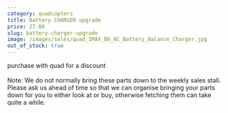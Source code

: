 ```yaml
---
category: quadcopters
title: Battery CHARGER upgrade
price: 27.00
slug: battery-charger-upgrade
image: /images/sales/quad_IMAX_B6_AC_Battery_Balance_Charger.jpg
out_of_stock: true
---
```

purchase with quad for a discount <br><br>
Note: We do not normally bring these parts down to the weekly sales stall. Please ask us ahead of time so that we can organise bringing your parts down for you to either look at or buy, otherwise fetching them can take quite a while.
